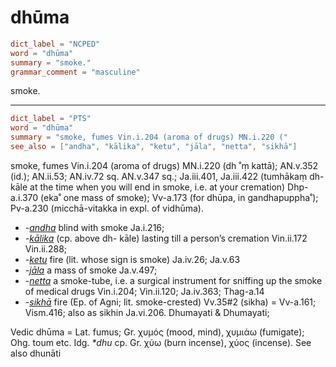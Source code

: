 # dhūma

``` toml
dict_label = "NCPED"
word = "dhūma"
summary = "smoke."
grammar_comment = "masculine"
```

smoke.

--------------------

``` toml
dict_label = "PTS"
word = "dhūma"
summary = "smoke, fumes Vin.i.204 (aroma of drugs) MN.i.220 ("
see_also = ["andha", "kālika", "ketu", "jāla", "netta", "sikhā"]
```

smoke, fumes Vin.i.204 (aroma of drugs) MN.i.220 (dh ˚ṃ kattā); AN.v.352 (id.); AN.ii.53; AN.iv.72 sq. AN.v.347 sq.; Ja.iii.401, Ja.iii.422 (tumhākaṃ dh\-kāle at the time when you will end in smoke, i.e. at your cremation) Dhp\-a.i.370 (eka˚ one mass of smoke); Vv\-a.173 (for dhūpa, in gandhapuppha˚); Pv\-a.230 (micchā\-vitakka in expl. of vidhūma).

* *\-[andha](andha.md)* blind with smoke Ja.i.216;
* *\-[kālika](kālika.md)* (cp. above dh\- kāle) lasting till a person’s cremation Vin.ii.172 Vin.ii.288;
* *\-[ketu](ketu.md)* fire (lit. whose sign is smoke) Ja.iv.26; Ja.v.63
* *\-[jāla](jāla.md)* a mass of smoke Ja.v.497;
* *\-[netta](netta.md)* a smoke\-tube, i.e. a surgical instrument for sniffing up the smoke of medical drugs Vin.i.204; Vin.ii.120; Ja.iv.363; Thag\-a.14
* *\-[sikhā](sikhā.md)* fire (Ep. of Agni; lit. smoke\-crested) Vv.35#2 (sikha) = Vv\-a.161; Vism.416; also as sikhin Ja.vi.206. Dhumayati & Dhumayati;

Vedic dhūma = Lat. fumus; Gr. χυμός (mood, mind), χυμιάω (fumigate); Ohg. toum etc. Idg. *\*dhu* cp. Gr. χύω (burn incense), χύος (incense). See also dhunāti


